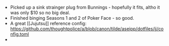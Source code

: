 - Picked up a sink strainger plug from Bunnings - hopefully it fits, altho it was only $10 so no big deal.
- Finished binging Seasons 1 and 2 of Poker Face - so good.
- A great [[Jujutsu]] reference config: https://github.com/thoughtpolice/a/blob/canon/tilde/aseipp/dotfiles/jj/config.toml
-
